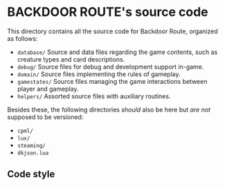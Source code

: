 
# BACKDOOR ROUTE's source code

This directory contains all the source code for Backdoor Route, organized as
follows:

+ `database/`
  Source and data files regarding the game contents, such as creature types and
  card descriptions.
+ `debug/`
  Source files for debug and development support in-game.
+ `domain/`
  Source files implementing the rules of gameplay.
+ `gamestates/`
  Source files managing the game interactions between player and gameplay.
+ `helpers/`
  Assorted source files with auxiliary routines.

Besides these, the following directories *should* also be here but *are not*
supposed to be versioned:

+ `cpml/`
+ `lux/`
+ `steaming/`
+ `dkjson.lua`

## Code style


